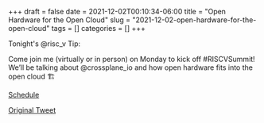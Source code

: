 +++ 
draft = false
date = 2021-12-02T00:10:34-06:00
title = "Open Hardware for the Open Cloud"
slug = "2021-12-02-open-hardware-for-the-open-cloud" 
tags = []
categories = []
+++

Tonight's @risc_v Tip:

Come join me (virtually or in person) on Monday to kick off #RISCVSummit! We’ll be talking about 
@crossplane_io and how open hardware fits into the open cloud 🏗

[Schedule](https://t.co/Fa5Y8ot0kb)

[Original Tweet](https://twitter.com/hasheddan/status/1466584490923507714?s=20)